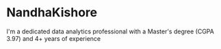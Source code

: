 # NandhaKishore
I'm a dedicated data analytics professional with a Master's degree (CGPA 3.97) and 4+ years of experience
